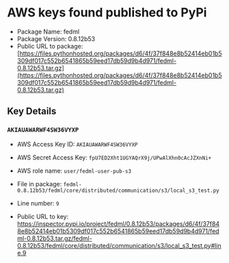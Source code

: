 # AWS keys found published to PyPi

* Package Name: fedml
* Package Version: 0.8.12b53
* Public URL to package: [https://files.pythonhosted.org/packages/d6/4f/37f848e8b52414eb01b5309df017c552b6541865b59eed17db59d9b4d971/fedml-0.8.12b53.tar.gz](https://files.pythonhosted.org/packages/d6/4f/37f848e8b52414eb01b5309df017c552b6541865b59eed17db59d9b4d971/fedml-0.8.12b53.tar.gz)

## Key Details

### `AKIAUAWARWF4SW36VYXP`

* AWS Access Key ID: `AKIAUAWARWF4SW36VYXP`
* AWS Secret Access Key: `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` 
* AWS role name: `user/fedml-user-pub-s3`
* File in package: `fedml-0.8.12b53/fedml/core/distributed/communication/s3/local_s3_test.py`
* Line number: `9`

* Public URL to key: https://inspector.pypi.io/project/fedml/0.8.12b53/packages/d6/4f/37f848e8b52414eb01b5309df017c552b6541865b59eed17db59d9b4d971/fedml-0.8.12b53.tar.gz/fedml-0.8.12b53/fedml/core/distributed/communication/s3/local_s3_test.py#line.9


